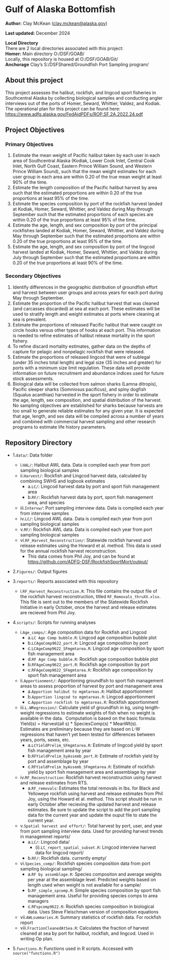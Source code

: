 
# Gulf of Alaska Bottomfish

**Author:** Clay McKean (<clay.mckean@alaska.gov>)  
  
**Last updated:** December 2024  
  
**Local Directory**  
There are 2 local directories associated with this project:  
**Homer:** Main directory O:/DSF/GOAB/  
Locally, this repository is housed at O:/DSF/GOAB/Git/  
**Anchorage** Clay’s S:/DSFShared/Groundfish Port Sampling program/  
  

## About this project

This project assesses the halibut, rockfish, and lingcod sport fisheries
in Southcentral Alaska by collecting biological samples and conducting
angler interviews out of the ports of Homer, Seward, Whittier, Valdez,
and Kodiak.  
The operational plan for this project can be found here:
<https://www.adfg.alaska.gov/FedAidPDFs/ROP.SF.2A.2022.24.pdf>  

## Project Objectives

  

### Primary Objectives

1)  Estimate the mean weight of Pacific halibut taken by each user in
    each area of Southcentral Alaska (Kodiak, Lower Cook Inlet, Central
    Cook Inlet, North Gulf Coast, Eastern Prince William Sound, and
    Western Prince William Sound), such that the mean weight estimates
    for each user group in each area are within 0.20 of the true mean
    weight at least 90% of the time.  
2)  Estimate the length composition of the Pacific halibut harvest by
    area such that the estimated proportions are within 0.20 of the true
    proportions at least 95% of the time.  
3)  Estimate the species composition by port of the rockfish harvest
    landed at Kodiak, Homer, Seward, Whittier, and Valdez during May
    through September such that the estimated proportions of each
    species are within 0.20 of the true proportions at least 95% of the
    time.  
4)  Estimate the age, length, and sex composition by port of the
    principal rockfishes landed at Kodiak, Homer, Seward, Whittier, and
    Valdez during May through September such that the estimated
    proportions are within 0.20 of the true proportions at least 95% of
    the time.  
5)  Estimate the age, length, and sex composition by port of the lingcod
    harvest landed at Kodiak, Homer, Seward, Whittier, and Valdez during
    July through September such that the estimated proportions are
    within 0.20 of the true proportions at least 90% of the time.

### Secondary Objectives

1)  Identify differences in the geographic distribution of groundfish
    effort and harvest between user groups and across years for each
    port during May through September.  
2)  Estimate the proportion of the Pacific halibut harvest that was
    cleaned (and carcasses discarded) at sea at each port. These
    estimates will be used to stratify length and weight estimates at
    ports where cleaning at sea is prevalent.  
3)  Estimate the proportions of released Pacific halibut that were
    caught on circle hooks versus other types of hooks at each port.
    This information is needed to refine estimates of halibut release
    mortality in the sport fishery.  
4)  To refine discard mortality estimates, gather data on the depths of
    capture for pelagic and nonpelagic rockfish that were released.  
5)  Estimate the proportions of released lingcod that were of sublegal
    (under 35 inches total length) and legal size (35 inches and
    greater) for ports with a minimum size limit regulation. These data
    will provide information on future recruitment and abundance indices
    used for future stock assessments.  
6)  Biological data will be collected from salmon sharks (Lamna
    ditropis), Pacific sleeper sharks (Somniosus pacificus), and spiny
    dogfish (Squalus acanthias) harvested in the sport fishery in order
    to estimate the age, length, sex composition, and spatial
    distribution of the harvest. No sampling objectives are established
    for sharks because harvests are too small to generate reliable
    estimates for any given year. It is expected that age, length, and
    sex data will be compiled across a number of years and combined with
    commercial harvest sampling and other research programs to estimate
    life history parameters.

## Repository Directory

- 1.`data/`: Data folder  
  - i.`HAL/`: Halibut AWL data. Data is compiled each year from port
    sampling biological samples  
  - ii.`Harvest/`: Rockfish and Lingcod harvest data, calculated by
    combining SWHS and logbook estimates  
    - a.`LC/`: Lingcod harvest data by port and sport fish management
      area  
    - b.`RF/`: Rockfish harvest data by port, sport fish management
      area, and species  
  - iii.`Intervw/`: Port sampling interview data. Data is compiled each
    year from interview samples  
  - iv.`LC/`: Lingcod AWL data. Data is compiled each year from port
    sampling biological samples  
  - v.`RF/`: Rockfish AWL data. Data is compiled each year from port
    sampling biological samples  
  - vi.`RF_Harvest_Reconstruction/`: Statewide rockfish harvest and
    release estimates using the Howard et al. method. This data is used
    for the annual rockfish harvest reconstruction. 
    - This data comes from Phil Joy, and can be found at
      <https://github.com/ADFG-DSF/RockfishSportMort/output/>  
- 2.`Figures/`: Output figures  
    
- 3.`reports/`: Reports associated with this repository  
  - i.`RF_Harvest_Reconstruction.R`: This file contains the output file
    of the rockfish harvest reconstruction, titled
    `RF_Removals_thruXX.xlsx`. This file is sent out to the members of
    the Statewide Rockfish Initiative in early October, once the harvest
    and release estimates are recieved from Phil Joy.  
- 4.`scripts/`: Scripts for running analyses  
  - i.`Age_comps/`: Age composition data for Rockfish and Lingcod  
    - a.`LC Age Comp bubble.R`: Lingcod age composition bubble plot  
    - b.`LCAgeComp9622_port.R`: Lingcod age composition by port  
    - c.`LCAgeComp9622_SFmgmtarea.R`: Lingcod age composition by sport
      fish management area  
    - d.`RF Age Comp bubble.R`: Rockfish age composition bubble plot  
    - b.`RFAgeComp9622_port.R`: Rockfish age composition by port  
    - c.`RFAgeComp9622_SFmgmtarea.R`: Rockfish age composition by sport
      fish management area  
  - ii.`Apportionment/`: Apportioning groundfish to sport fish
    management areas to assess proportion of harvest by port and
    management area  
    - a.`Apportion halibut to mgmtareas.R`: Halibut apportionment  
    - b.`Apportion lingcod to mgmtareas.R`: Lingcod apportionment  
    - c.`Apportion rockfish to mgmtareas.R`: Rockfish apportionment  
  - iii.`L.WRegression/`: Calculate yield of groundfish in kg, using
    length-weight regressions to estimate weights of fish when no weight
    is available in the data.  Computation is based on the basic
    formula: Yield(s) = Harvest(all s) \* SpeciesComp(s) \* MeanWt(s).  
    Estimates are preliminary because they are based on L-W regressions
    that haven’t yet been tested for differences between years, ports,
    sexes, etc.  
    - a.`LCYieldPrelim_SFmgmtarea.R`: Estimate of lingcod yield by sport
      fish management area by year  
    - b.`RFYieldPrelim_byAssemb_port.R`: Estimate of rockfish yield by
      port and assemblage by year  
    - c.`RFYieldPrelim_byAssemb_SFmgmtarea.R`: Estimate of rockfish
      yield by sport fish management area and assemblage by year  
  - iv.`RF_Reconstruction`: Rockfish harvest reconstruction using
    harvest and release estimates from RTS.  
    - a.`RF_removals`: Estimates the total removals in lbs. for Black
      and Yelloweye rockfish using harvest and release estimates from
      Phil Joy, using the Howard et al. method. This script should be
      run in early October after recieving the updated harvest and
      release estimates. Be sure to update the script to add the port
      sampling data for the current year and update the ouput file to
      state the current year.  
  - v.`Spatial harvest and effort/`: Total harvest by port, user, and
    year from port sampling interview data. Used for providing harvest
    trends in managemnet reports/
    - a.`LC/`: Lingcod data/
      - (i).`LC_report_spatial_subset.R`: Lingcod interview harvest data
        for lingcod report/
    - b.`RF/`: Rockfish data. currently empty/
  - vi.`Species_comp/`: Rockfish species composition data from port
    sampling biological sampling/
    - a.`RF by assemblage.R`: Species compositon and average weights per
      year at the assemblage level. Predicted weights based on length
      used when weight is not available for a sample/
    - b.`RF_simple_spcomp.R`: Simple species composition by sport fish
      management area. Useful for providing species comps to area
      managers  
    - c.`RFspcomp9622.R`: Rockfish species composition in biological
      data. Uses Steve Fleischman version of composition equations  
  - vii.`AWLsummaries.R`: Summary statistics of rockfish data. For
    rockfish report  
  - viii.`FractionCleanedAtSea.R`: Calculates the fraction of harvest
    cleaned at sea by port for halibut, rockfish, and lingcod. Used in
    writing Op plan.  
- 5.`functions.R`: Functions used in R scripts. Accessed with
  `source("functions.R")`  
